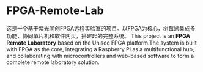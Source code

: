 # FPGA-Remote-Lab
这是一个基于紫光同创FPGA远程实验室的项目。以FPGA为核心，树莓派集成多功能，协同单片机和软件网页，搭建起的完整系统。
This project is an **FPGA Remote Laboratory** based on the Unisoc FPGA platform.The system is built with FPGA as the core, integrating a Raspberry Pi as a multifunctional hub, and collaborating with microcontrollers and web-based software to form a complete remote laboratory solution.  
